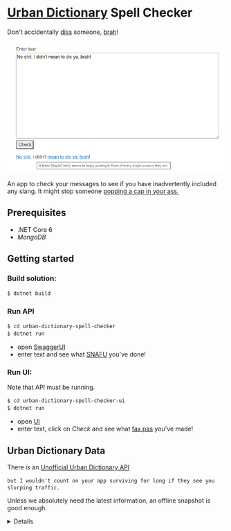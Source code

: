 ﻿# [Urban Dictionary](https://www.urbandictionary.com/) Spell Checker
Don't accidentally [diss](http://diss.urbanup.com/37489) someone, [brah](http://brah.urbanup.com/1485311)!

![](screenshot.png)

An app to check your messages to see if you have inadvertently included any slang.
It might stop someone [popping a cap in your ass.](https://www.urbandictionary.com/define.php?term=pop+a+cap+in+your+ass)

## Prerequisites
* .NET Core 6
* _MongoDB_

## Getting started

### Build solution:

```bash
$ dotnet build
```

### Run API

```bash
$ cd urban-dictionary-spell-checker
$ dotnet run
```

* open [SwaggerUI](http://localhost:5003/swagger/index.html)
* enter text and see what [SNAFU](http://snafu.urbanup.com/449743) you've done!

### Run UI:
Note that API must be running.

```bash
$ cd urban-dictionary-spell-checker-ui
$ dotnet run
```

* open [UI](http://localhost:5287/)
* enter text, click on _Check_ and see what [fax pas](http://faux-pas.urbanup.com/919144) you've made!

## Urban Dictionary Data
There *is* an [Unofficial Urban Dictionary API](https://dev.to/nhighleysalongenius/comment/epgk)

```text
but I wouldn't count on your app surviving for long if they see you slurping traffic.
```

Unless we absolutely need the latest information, an offline snapshot is good enough.

<details>

### Getting data
_Urban Dictionary_ is **huge**, so the dataset is correspondingly large.  As such, it has not been included in this repository.
It can be downloaded from the following links:

* https://www.reddit.com/r/datasets/comments/63spoc/19gb_of_urban_dictionary_definitions_1999_may_2016/
* https://archive.org/details/UrbanDictionary1999-May2016DefinitionsCorpus
  * UT_raw_plus_lowercase.7z (380 MB)
    * `words.json` (1.7 GB)

### Loading data
* extract `words.json` from `UT_raw_plus_lowercase.7z`
* import into _MongoDB_:
  * database: `urban-dictionary`
  * collection: `words`

</details>
